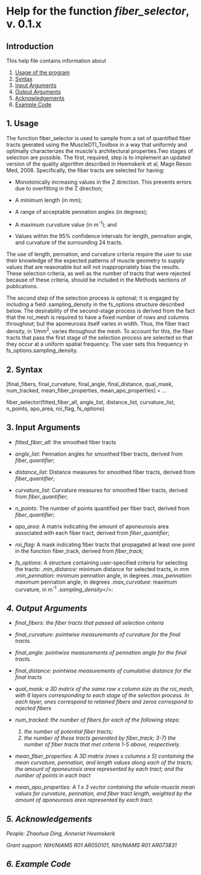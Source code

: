 # Help for the function <i>fiber_selector</i>, v. 0.1.x

## Introduction

This help file contains information about
1) [Usage of the program](https://github.com/bdamon/MuscleDTI_Toolbox/blob/master/Help/Help-for-fiber_selector.md#1-usage)
2) [Syntax](https://github.com/bdamon/MuscleDTI_Toolbox/blob/master/Help/Help-for-fiber_selector.md#2-Syntax)
3) [Input Arguments](https://github.com/bdamon/MuscleDTI_Toolbox/blob/master/Help/Help-for-fiber_selector.md#3-Input-Arguments)
4) [Output Arguments](https://github.com/bdamon/MuscleDTI_Toolbox/blob/master/Help/Help-for-fiber_selector.md#4-Output-Arguments)
5) [Acknowledgements](https://github.com/bdamon/MuscleDTI_Toolbox/blob/master/Help/Help-for-fiber_selector.md#5-Acknowledgements)
6) [Example Code](https://github.com/bdamon/MuscleDTI_Toolbox/blob/master/Help/Help-for-fiber_selector.md#6-Example-Code)

## 1. Usage
The function fiber_selector is used to sample from a set of quantified fiber tracts geerated using the MuscleDTI_Toolbox in a way that uniformly and optimally characterizes the muscle's architectural properties.Two stages of selection are possible. The first, required, step is to implement an updated version of the quality algorithm described in Heemskerk et al, Magn Reson Med, 2008. Specifically, the fiber tracts are selected for having:

   * Monotonically increasing values in the Z direction. This prevents errors due to overfitting in the Z direction; 
   
   * A minimum length (in mm);
   
   * A range of acceptable pennation angles (in degrees);
   
   * A maximum curvature value (in m<sup>-1</sup>); and
   
   * Values within the 95% confidence intervals for length, pennation angle, and curvature of the surrounding 24 tracts.
  
The use of length, pennation, and curvature criteria require the user to use their knowledge of the expected patterns of muscle geometry to supply values that are reasonable but will not inappropriately bias the results. These selection criteria, as well as the number of tracts that were rejected because of these criteria, should be included in the Methods sections of publications.
  
The second step of the selection process is optional; it is engaged by including a field .sampling_density in the fs_options structure described below. The desirability of the second-stage process is derived from the fact that the roi_mesh is required to have a fixed number of rows and columns throughout; but the aponeurosis itself varies in width.  Thus, the fiber tract density, in 1/mm<sup>2</sup>, varies throughout the mesh. To account for this, the fiber tracts that pass the first stage of the selection process are selected so that they occur at a uniform spatial frequency.  The user sets this frequency in fs_options.sampling_density.
  
## 2. Syntax
 [final_fibers, final_curvature, final_angle, final_distance, qual_mask, num_tracked, mean_fiber_properties, mean_apo_properties] = ...
 
   fiber_selector(fitted_fiber_all, angle_list, distance_list, curvature_list, n_points, apo_area, roi_flag, fs_options)

## 3. Input Arguments
 * <i>fitted_fiber_all</i>: the smoothed fiber tracts

 * <i>angle_list</i>: Pennation angles for smoothed fiber tracts, derived from <i>fiber_quantifier</i>;

 * <i>distance_list</i>: Distance measures for smoothed fiber tracts, derived from <i>fiber_quantifier</i>;

 * <i>curvature_list</i>: Curvature measures for smoothed fiber tracts, derived from <i>fiber_quantifier</i>;

 * <i>n_points</i>: The number of points quantified per fiber tract, derived from <i>fiber_quantifier</i>;

 * <i>apo_area</i>: A matrix indicating the amount of aponeurosis area associated with each fiber tract, derived from <i>fiber_quantifier</i>;

 * <i>roi_flag</i>: A mask indicating fiber tracts that propagated at least one point in the function fiber_track, derived from <i>fiber_track</i>;

 * <i>fs_options</i>: A structure containing user-specified criteria for selecting the tracts:
     <i>.min_distance</i>: minimum distance for selected tracts, in mm
     <i>.min_pennation</i>: minimum pennation angle, in degrees 
     <i>.max_pennation</i>: maximum pennation angle, in degrees 
     <i>.max_curvature</i>: maximum curvature, in m<sup>-1</sup>
     <i>.sampling_density</>: 

## 4. Output Arguments
 * <i>final_fibers</i>: the fiber tracts that passed all selection criteria

 * <i>final_curvature</i>: pointwise measurements of curvature for the final tracts.

 * <i>final_angle</i>: pointwise measurements of pennation angle for the final tracts.

 * <i>final_distance</i>: pointwise measurements of cumulative distance for the final tracts

 * <i>qual_mask</i>: a 3D matrix of the same row x column size as the roi_mesh, with 6 layers corresponding to each stage of the selection process. In each layer, ones correspond to retained fibers and zeros correspond to rejected fibers

 * <i>num_tracked</i>: the number of fibers for each of the following steps:
   1) the number of potential fiber tracts;
   2) the number of these tracts generated by fiber_track;
   3-7) the number of fiber tracts that met criteria 1-5 above, respectively.

 * <i>mean_fiber_properties</i>: A 3D matrix (rows x columns x 5) containing the mean curvature, pennation, and length values along each of the tracts; the amount of aponeurosis area represented by each tract; and the number of points in each tract

 * <i>mean_apo_properties</i>: A 1 x 3 vector containing the whole-muscle mean values for curvature, pennation, and fiber tract length, weighted by the amount of aponeurosis area represented by each tract.

## 5. Acknowledgements
 People: Zhaohua Ding, Anneriet Heemskerk
 
 Grant support: NIH/NIAMS R01 AR050101, NIH/NIAMS R01 AR073831

## 6. Example Code
